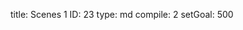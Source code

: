 title:          Scenes 1
ID:             23
type:           md
compile:        2
setGoal:        500


